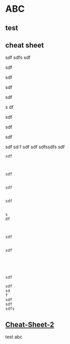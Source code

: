 # ABC

## test
## cheat sheet
sdf
sdfs
sdf


sdf



sdf


sdf


sdf


s
df



sdf


sdf





sdf

sdf
sd
f
sdf
sdf
sdfssdfs
    sdf


    sdf



    sdf


    sdf


    sdf


    s
    df



    sdf


    sdf





    sdf

    sdf
    sd
    f
    sdf
    sdf
    sdfs
## [Cheat-Sheet-2](#cheat-sheet)
  test abc
